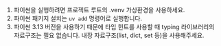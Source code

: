 1. 파이썬을 실행하려면 프로젝트 루트의 .venv 가상환경을 사용하세요.
2. 파이썬 패키지 설치는 `uv add` 명령어로 실행합니다.
3. 파이썬 3.13 버전을 사용하기 때문에 타입 힌트를 사용할 때 typing 라이브러리의 자료구조는 필요 없습니다. 내장 자료구조(list, dict, set 등)을 사용해주세요.